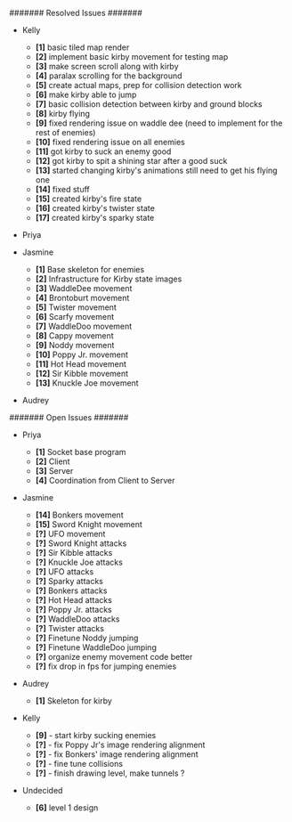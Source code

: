 ####### Resolved Issues #######

- Kelly
	- **[1]** basic tiled map render
	- **[2]** implement basic kirby movement for testing map
	- **[3]** make screen scroll along with kirby
	- **[4]** paralax scrolling for the background
	- **[5]** create actual maps, prep for collision detection work
	- **[6]** make kirby able to jump
	- **[7]** basic collision detection between kirby and ground blocks
	- **[8]** kirby flying
	- **[9]** fixed rendering issue on waddle dee (need to implement for the rest of enemies)
	- **[10]** fixed rendering issue on all enemies
	- **[11]** got kirby to suck an enemy good
	- **[12]** got kirby to spit a shining star after a good suck
	- **[13]** started changing kirby's animations still need to get his flying one
	- **[14]** fixed stuff
	- **[15]** created kirby's fire state
	- **[16]** created kirby's twister state
	- **[17]** created kirby's sparky state

- Priya

- Jasmine
	- **[1]** Base skeleton for enemies
	- **[2]** Infrastructure for Kirby state images
	- **[3]** WaddleDee movement
	- **[4]** Brontoburt movement
	- **[5]** Twister movement
	- **[6]** Scarfy movement
	- **[7]** WaddleDoo movement
	- **[8]** Cappy movement
	- **[9]** Noddy movement
	- **[10]** Poppy Jr. movement
	- **[11]** Hot Head movement
	- **[12]** Sir Kibble movement
	- **[13]** Knuckle Joe movement

- Audrey

####### Open Issues #######

- Priya
	- **[1]** Socket base program
	- **[2]** Client
	- **[3]** Server
	- **[4]** Coordination from Client to Server

- Jasmine
	- **[14]** Bonkers movement
	- **[15]** Sword Knight movement
	- **[?]** UFO movement
	- **[?]** Sword Knight attacks
	- **[?]** Sir Kibble attacks
	- **[?]** Knuckle Joe attacks
	- **[?]** UFO attacks
	- **[?]** Sparky attacks
	- **[?]** Bonkers attacks
	- **[?]** Hot Head attacks
	- **[?]** Poppy Jr. attacks
	- **[?]** WaddleDoo attacks
	- **[?]** Twister attacks
	- **[?]** Finetune Noddy jumping
	- **[?]** Finetune WaddleDoo jumping
	- **[?]** organize enemy movement code better
	- **[?]** fix drop in fps for jumping enemies

- Audrey
	- **[1]** Skeleton for kirby

- Kelly
	- **[9]** - start kirby sucking enemies
	- **[?]** - fix Poppy Jr's image rendering alignment
	- **[?]** - fix Bonkers' image rendering alignment
	- **[?]** - fine tune collisions
	- **[?]** - finish drawing level, make tunnels ?
	

- Undecided
	- **[6]** level 1 design
